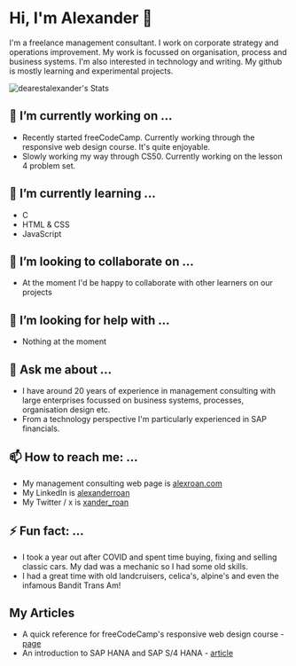 # Hi, I'm Alexander 👋

I'm a freelance management consultant. I work on corporate strategy and operations improvement. My work is focussed on organisation, process and business systems. I'm also interested in technology and writing. My github is mostly learning and experimental projects.

![dearestalexander's Stats](https://github-readme-stats.vercel.app/api?username=dearestalexander&theme=vue-dark&show_icons=true&hide_border=true&count_private=true)

## 🔭 I’m currently working on ...
- Recently started freeCodeCamp. Currently working through the responsive web design course. It's quite enjoyable.
- Slowly working my way through CS50. Currently working on the lesson 4 problem set.

## 🌱 I’m currently learning ...
- C
- HTML & CSS
- JavaScript

## 👯 I’m looking to collaborate on ...
- At the moment I'd be happy to collaborate with other learners on our projects
  
## 🤔 I’m looking for help with ...
- Nothing at the moment
  
## 💬 Ask me about ...

- I have around 20 years of experience in management consulting with large enterprises focussed on business systems, processes, organisation design etc.
- From a technology perspective I'm particularly experienced in SAP financials.

## 📫 How to reach me: ...

- My management consulting web page is [alexroan.com](https://www.alexroan.com)
- My LinkedIn is [alexanderroan](https://www.linkedin.com/in/alexanderroan/)
- My Twitter / x is [xander_roan](https://twitter.com/xander_roan)

## ⚡ Fun fact: ...
 - I took a year out after COVID and spent time buying, fixing and selling classic cars. My dad was a mechanic so I had some old skills.
 - I had a great time with old landcruisers, celica's, alpine's and even the infamous Bandit Trans Am! 

## My Articles

- A quick reference for freeCodeCamp's responsive web design course - [page](https://raw.githack.com/dearestalexander/RWBQuickRef/main/rwb.html)
- An introduction to SAP HANA and SAP S/4 HANA - [article](https://alexroan.com/2020/06/03/sap-hana-and-s-4hana/)

